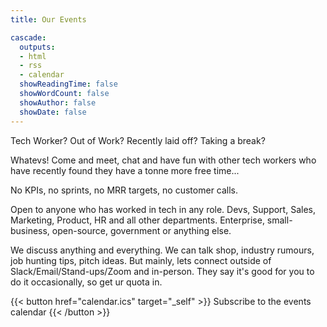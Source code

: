 ```yaml
---
title: Our Events

cascade:
  outputs:
  - html
  - rss
  - calendar
  showReadingTime: false
  showWordCount: false
  showAuthor: false
  showDate: false
---
```

Tech Worker? Out of Work? Recently laid off? Taking a break?

Whatevs! Come and meet, chat and have fun with other tech workers who have
recently found they have a tonne more free time...

No KPIs, no sprints, no MRR targets, no customer calls.

Open to anyone who has worked in tech in any role. Devs, Support, Sales,
Marketing, Product, HR and all other departments. Enterprise, small-business,
open-source, government or anything else.

We discuss anything and everything. We can talk shop, industry rumours, job
hunting tips, pitch ideas. But mainly, lets connect outside of
Slack/Email/Stand-ups/Zoom and in-person. They say it's good for you to do it
occasionally, so get ur quota in.

{{< button href="calendar.ics" target="_self" >}}
Subscribe to the events calendar
{{< /button >}}
